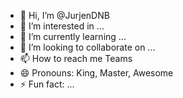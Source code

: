 - 👋 Hi, I’m @JurjenDNB
- 👀 I’m interested in ...
- 🌱 I’m currently learning ...
- 💞️ I’m looking to collaborate on ...
- 📫 How to reach me Teams
- 😄 Pronouns: King, Master, Awesome
- ⚡ Fun fact: ...

<!---
JurjenDNB/JurjenDNB is a ✨ special ✨ repository because its `README.md` (this file) appears on your GitHub profile.
You can click the Preview link to take a look at your changes.
--->
